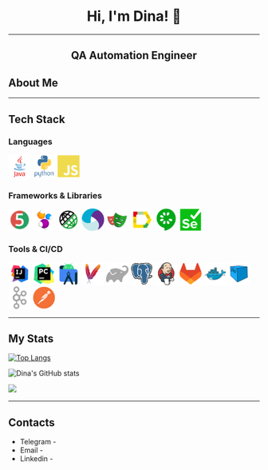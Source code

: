 <h1 align="center">Hi, I'm Dina! 👋</h1>

---

<h2 align="center">QA Automation Engineer</h2>

## About Me

---

## Tech Stack

### Languages
<p>
<img width="45" alt="Java" src="icons/java.svg">
<img width="45" alt="Python" src="icons/python.svg">
<img width="45" alt="JavaScript" src="icons/javascript.svg">
</p>

### Frameworks & Libraries

<p>
<img width="45" alt="JUnit5" src="icons/Junit5.svg">
<img width="45" alt="Selenide" src="icons/Selenide.svg">
<img width="45" alt="RestAssured" src="icons/RestAssured.svg">
<img width="45" alt="Appium" src="icons/appium.svg">
<img width="45" alt="Playwright" src="icons/playwright-original.svg">
<img width="45" alt="Allure" src="icons/Allure.svg">
<img width="45" alt="Cucumber" src="icons/cucumber-plain.svg">
<img width="45" alt="Selenium" src="icons/selenium.svg">
</p>

### Tools & CI/CD

<p>
<img width="45" alt="IntelliJ IDEA" src="icons/Idea.svg">
<img width="45" alt="PyCharm" src="icons/pycharm-original.svg">
<img width="45" alt="Android Studio" src="icons/androidstudio.svg">
<img width="45" alt="Maven" src="icons/maven-original.svg">
<img width="45" alt="Gradle" src="icons/gradle-original.svg">
<img width="45" alt="PostgreSQL" src="icons/postgresql-original.svg">
<img width="45" alt="Jenkins" src="icons/jenkins.svg">
<img width="45" alt="Gitlab" src="icons/gitlab.svg">
<img width="45" alt="Docker" src="icons/docker.svg">
<img width="45" alt="Selenoid" src="icons/Selenoid.svg">
<img width="45" alt="Kafka" src="icons/apachekafka-original.svg">
<img width="45" alt="Postman" src="icons/postman.svg">
</p>

---

## My Stats

[![Top Langs](https://github-readme-stats.vercel.app/api/top-langs/?username=QAibolit&layout=compact&theme=nightowl&size_weight=0.5&count_weight=0.5&hide_border=true)](https://github.com/anuraghazra/github-readme-stats)

![Dina's GitHub stats](https://github-readme-stats.vercel.app/api?username=QAibolit&show_icons=true&theme=nightowl&hide_border=true&hide=issues)

![](https://github-profile-summary-cards.vercel.app/api/cards/profile-details?username=QAibolit&theme=nightowl)

---

## Contacts

- Telegram - 
- Email - 
- Linkedin - 


